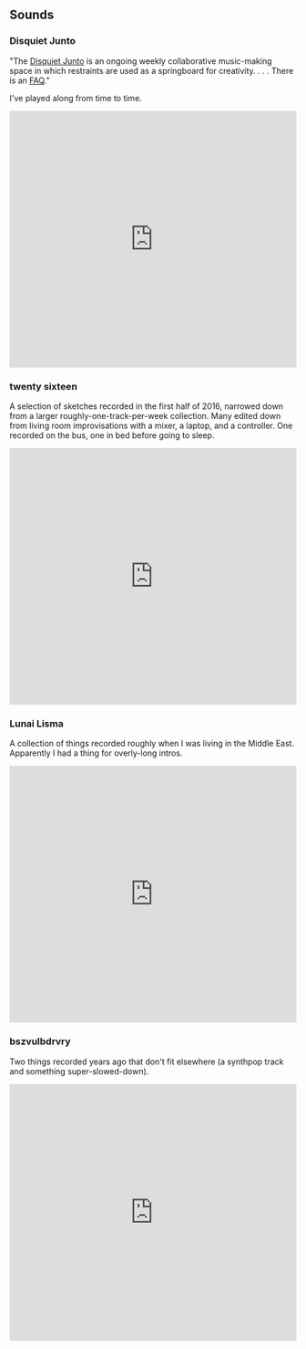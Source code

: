 ## Sounds

### Disquiet Junto

"The [Disquiet Junto](https://disquiet.com/) is an ongoing weekly collaborative music-making space in which restraints are used as a springboard for creativity. . . . There is an [FAQ](https://disquiet.com/2013/04/25/disquiet-junto-faq/)."

I've played along from time to time.

<iframe width="100%" height="450" scrolling="no" frameborder="no" allow="autoplay" src="https://w.soundcloud.com/player/?url=https%3A//api.soundcloud.com/playlists/605110194&color=%23ff5500&auto_play=false&hide_related=false&show_comments=true&show_user=true&show_reposts=false&show_teaser=true"></iframe>

### twenty sixteen

A selection of sketches recorded in the first half of 2016, narrowed down from a larger roughly-one-track-per-week collection. Many edited down from living room improvisations with a mixer, a laptop, and a controller. One recorded on the bus, one in bed before going to sleep.

<iframe width="100%" height="450" scrolling="no" frameborder="no" allow="autoplay" src="https://w.soundcloud.com/player/?url=https%3A//api.soundcloud.com/playlists/186529337&color=%23ff5500&auto_play=false&hide_related=false&show_comments=true&show_user=true&show_reposts=false&show_teaser=true"></iframe>

### Lunai Lisma

A collection of things recorded roughly when I was living in the Middle East. Apparently I had a thing for overly-long intros.

<iframe width="100%" height="450" scrolling="no" frameborder="no" allow="autoplay" src="https://w.soundcloud.com/player/?url=https%3A//api.soundcloud.com/playlists/606491472&color=%23ff5500&auto_play=false&hide_related=false&show_comments=true&show_user=true&show_reposts=false&show_teaser=true"></iframe>

### bszvulbdrvry

Two things recorded years ago that don't fit elsewhere (a synthpop track and something super-slowed-down).

<iframe width="100%" height="450" scrolling="no" frameborder="no" allow="autoplay" src="https://w.soundcloud.com/player/?url=https%3A//api.soundcloud.com/playlists/606498309&color=%23ff5500&auto_play=false&hide_related=false&show_comments=true&show_user=true&show_reposts=false&show_teaser=true"></iframe>
